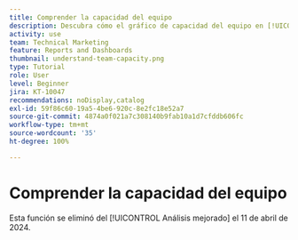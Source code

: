 ```yaml
---
title: Comprender la capacidad del equipo
description: Descubra cómo el gráfico de capacidad del equipo en [!UICONTROL Análisis mejorado] muestra cuándo se ha asignado de más o de menos a un equipo local.
activity: use
team: Technical Marketing
feature: Reports and Dashboards
thumbnail: understand-team-capacity.png
type: Tutorial
role: User
level: Beginner
jira: KT-10047
recommendations: noDisplay,catalog
exl-id: 59f86c60-19a5-4be6-920c-8e2fc18e52a7
source-git-commit: 4874a0f021a7c308140b9fab10a1d7cfddb606fc
workflow-type: tm+mt
source-wordcount: '35'
ht-degree: 100%

---
```


# Comprender la capacidad del equipo

Esta función se eliminó del [!UICONTROL Análisis mejorado] el 11 de abril de 2024.
